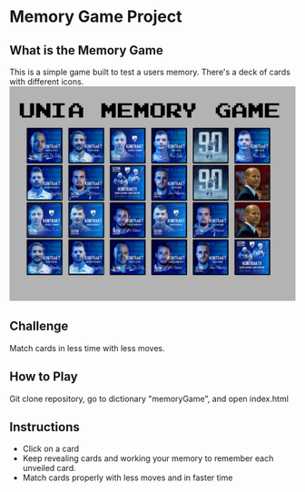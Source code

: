 # Memory Game Project

## What is the Memory Game
This is a simple game built to test a users memory. There's a deck of cards with different icons. 
![picture](memy.png)

## Challenge
Match cards in less time with less moves.

## How to Play
Git clone repository, go to dictionary "memoryGame", and open index.html

## Instructions
* Click on a card
* Keep revealing cards and working your memory to remember each unveiled card.
* Match cards properly with less moves and in faster time
